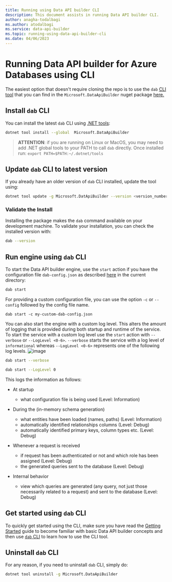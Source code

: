 ```yaml
---
title: Running using Data API builder CLI
description: This document assists in running Data API builder CLI.
author: anagha-todalbagi
ms.author: atodalbagi
ms.service: data-api-builder
ms.topic: running-using-data-api-builder-cli
ms.date: 04/06/2023
---
```


# Running Data API builder for Azure Databases using CLI

The easiest option that doesn't require cloning the repo is to use the `dab` [CLI tool](./dab-cli.md) that you can find in the `Microsoft.DataApiBuilder` nuget package [here.](https://www.nuget.org/packages/Microsoft.DataApiBuilder)

## Install `dab` CLI

You can install the latest `dab` CLI using [.NET tools](https://learn.microsoft.com/dotnet/core/tools/global-tools):

```bash
dotnet tool install --global  Microsoft.DataApiBuilder
```

> **ATTENTION**: if you are running on Linux or MacOS, you may need to add .NET global tools to your PATH to call `dab` directly. Once installed run:
> `export PATH=$PATH:~/.dotnet/tools`

## Update `dab` CLI to latest version

If you already have an older version of `dab` CLI installed, update the tool using:

```bash
dotnet tool update -g Microsoft.DatApiBuilder --version <version_number>
```

### Validate the Install

Installing the package makes the `dab` command available on your development machine. To validate your installation, you can check the installed version with:

```bash
dab --version
```

## Run engine using `dab` CLI

To start the Data API builder engine, use the `start` action if you have the configuration file `dab-config.json` as described [here](./configuration-file.md) in the current directory:

```bash
dab start
```

For providing a custom configuration file, you can use the option `-c` or `--config` followed by the config file name.
```
dab start -c my-custom-dab-config.json
```

You can also start the engine with a custom log level. This alters the amount of logging that is provided during both startup and runtime of the service. To start the service with a custom log level use the `start` action with `--verbose` or `--LogLevel <0-6>`. `--verbose` starts the service with a log level of `informational` whereas `--LogLevel <0-6>` represents one of the following log levels.
![image](https://user-images.githubusercontent.com/93220300/216731511-ea420ee8-3b52-4e1b-a052-87943b135be1.png)

```bash
dab start --verbose
```

```bash
dab start --LogLevel 0
```

This logs the information as follows:

- At startup 
  - what configuration file is being used (Level: Information)

- During the (in-memory schema generation)
  - what entities have been loaded (names, paths) (Level: Information)
  - automatically identified relationships columns (Level: Debug)
  - automatically identified primary keys, column types etc. (Level: Debug)

- Whenever a request is received
  - if request has been authenticated or not and which role has been assigned (Level: Debug)
  - the generated queries sent to the database (Level: Debug)

- Internal behavior
  - view which queries are generated (any query, not just those necessarily related to a request) and sent to the database (Level: Debug)

## Get started using `dab` CLI

To quickly get started using the CLI, make sure you have read the [Getting Started](./getting-started/getting-started.md) guide to become familiar with basic Data API builder concepts and then use [`dab` CLI](./dab-cli.md) to learn how to use the CLI tool.

## Uninstall `dab` CLI

For any reason, if you need to uninstall `dab` CLI, simply do:

```bash
dotnet tool uninstall -g Microsoft.DataApiBuilder
```
